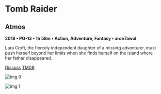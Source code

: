# Tomb Raider

## Atmos

**2018 • PG-13 • 1h 58m • Action, Adventure, Fantasy • aron7awol**

Lara Croft, the fiercely independent daughter of a missing adventurer, must push herself beyond her limits when she finds herself on the island where her father disappeared.

[Discuss](https://www.avsforum.com/threads/bass-eq-for-filtered-movies.2995212/post-56734614)  [TMDB](338970)

![img 0](https://i.imgur.com/YT1hLjW.jpg)

![img 1](https://i.imgur.com/D7ktxVq.jpg)

